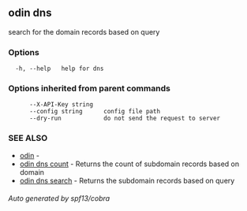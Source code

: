 ## odin dns

search for the domain records based on query

### Options

```
  -h, --help   help for dns
```

### Options inherited from parent commands

```
      --X-API-Key string
      --config string      config file path
      --dry-run            do not send the request to server
```

### SEE ALSO

* [odin](odin.md)	 -
* [odin dns count](odin_dns_count.md)	 - Returns the count of subdomain records based on domain
* [odin dns search](odin_dns_search.md)	 - Returns the subdomain records based on query

###### Auto generated by spf13/cobra
